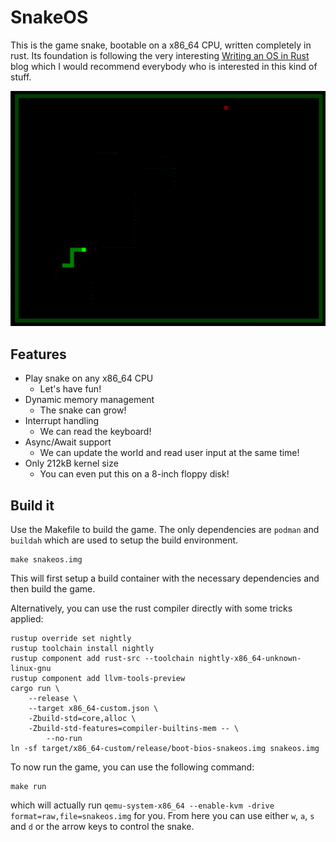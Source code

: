 # SnakeOS

This is the game snake, bootable on a x86_64 CPU, written completely in rust. Its foundation is following the very interesting [Writing an OS in Rust](https://os.phil-opp.com/) blog which I would recommend everybody who is interested in this kind of stuff.

![screenshot](./screenshots/screenshot.png)

## Features

* Play snake on any x86_64 CPU
    * Let's have fun!
* Dynamic memory management
    * The snake can grow!
* Interrupt handling
    * We can read the keyboard!
* Async/Await support
    * We can update the world and read user input at the same time!
* Only 212kB kernel size
    * You can even put this on a 8-inch floppy disk!

## Build it

Use the Makefile to build the game. 
The only dependencies are `podman` and `buildah` which are used to setup the build environment.

```
make snakeos.img
```

This will first setup a build container with the necessary dependencies and then build the game.

Alternatively, you can use the rust compiler directly with some tricks applied:

```
rustup override set nightly
rustup toolchain install nightly
rustup component add rust-src --toolchain nightly-x86_64-unknown-linux-gnu
rustup component add llvm-tools-preview
cargo run \
    --release \
    --target x86_64-custom.json \
    -Zbuild-std=core,alloc \
    -Zbuild-std-features=compiler-builtins-mem -- \
        --no-run
ln -sf target/x86_64-custom/release/boot-bios-snakeos.img snakeos.img
```

To now run the game, you can use the following command:

```
make run
```

which will actually run `qemu-system-x86_64 --enable-kvm -drive format=raw,file=snakeos.img` for you. From here you can use either `w`, `a`, `s` and `d` or the arrow keys to control the snake.

